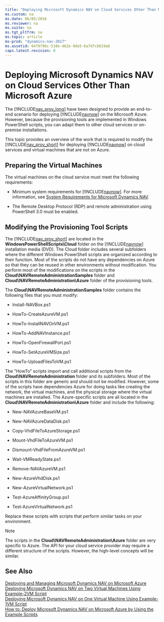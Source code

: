 ```yaml
---
title: "Deploying Microsoft Dynamics NAV on Cloud Services Other Than Microsoft Azure"
ms.custom: na
ms.date: 06/05/2016
ms.reviewer: na
ms.suite: na
ms.tgt_pltfrm: na
ms.topic: article
ms-prod: "dynamics-nav-2017"
ms.assetid: 6470796c-510e-462e-9de5-6a7dfcb019a6
caps.latest.revision: 8
---
```

# Deploying Microsoft Dynamics NAV on Cloud Services Other Than Microsoft Azure
The [!INCLUDE[nav_prov_long](includes/nav_prov_long_md.md)] have been designed to provide an end-to-end scenario for deploying [!INCLUDE[navnow](includes/navnow_md.md)] on the Microsoft Azure. However, because the provisioning tools are implemented in Windows PowerShell scripts, you can adapt them to other cloud services or on-premise installations.  

 This topic provides an overview of the work that is required to modify the [!INCLUDE[nav_prov_short](includes/nav_prov_short_md.md)] for deploying [!INCLUDE[navnow](includes/navnow_md.md)] on cloud services and virtual machines that are not on Azure.  

## Preparing the Virtual Machines  
 The virtual machines on the cloud service must meet the following requirements:  

-   Minimum system requirements for [!INCLUDE[navnow](includes/navnow_md.md)]. For more information, see [System Requirements for Microsoft Dynamics NAV](System-Requirements-for-Microsoft-Dynamics-NAV.md).  

-   The Remote Desktop Protocol \(RDP\) and remote administration using PowerShell 3.0 must be enabled.  

## Modifying the Provisioning Tool Scripts  
 The [!INCLUDE[nav_prov_short](includes/nav_prov_short_md.md)] are located in the **WindowsPowerShellScripts\\Cloud** folder on the [!INCLUDE[navnow](includes/navnow_md.md)] installation media \(DVD\). The Cloud folder includes several subfolders where the different Windows PowerShell scripts are organized according to their function. Most of the scripts do not have any dependencies on Azure so that they can be reused in other environments without modification. You perform most of the modifications on the scripts in the **Cloud\\NAVRemoteAdministrationSamples** folder and **Cloud\\NAVRemoteAdministration\\Azure** folder of the provisioning tools.  

 The **Cloud\\NAVRemoteAdministrationSamples** folder contains the following files that you must modify:  

-   Install-NAVBox.ps1  

-   HowTo-CreateAzureVM.ps1  

-   HowTo-InstallNAVOnVM.ps1  

-   HowTo-AddNAVInstance.ps1  

-   HowTo-OpenFirewallPort.ps1  

-   HowTo-SetAzureVMSize.ps1  

-   HowTo-UploadFilesToVM.ps1  

 The "HowTo” scripts import and call additional scripts from the **Cloud\\NAVRemoteAdministration** folder and its subfolders. Most of the scripts in this folder are generic and should not be modified. However, some of the scripts have dependencies Azure for doing tasks like creating the network, the virtual machines, and the physical storage where the virtual machines are installed. The Azure-specific scripts are all located in the **Cloud\\NAVRemoteAdministration\\Azure** folder and include the following:  

-   New-NAVAzureBaseVM.ps1  

-   New-NAVAzureDataDisk.ps1  

-   Copy-VhdFileToAzureStorage.ps1  

-   Mount-VhdFileToAzureVM.ps1  

-   Dismount-VhdFileFromAzureVM.ps1  

-   Wait-VMReadyState.ps1  

-   Remove-NAVAzureVM.ps1  

-   New-AzureVhdDisk.ps1  

-   New-AzureVirtualNetwork.ps1  

-   Test-AzureAffinityGroup.ps1  

-   Test-AzureVirtualNetwork.ps1  

 Replace these scripts with scripts that perform similar tasks on your environment.  

> [!NOTE]  
>  The scripts in the **Cloud\\NAVRemoteAdministration\\Azure** folder are very specific to Azure. The API for your cloud service provider may require a different structure of the scripts. However, the high-level concepts will be similar.  

## See Also  
 [Deploying and Managing Microsoft Dynamics NAV on Microsoft Azure](Deploying-and-Managing-Microsoft-Dynamics-NAV-on-Microsoft-Azure.md)   
 [Deploying Microsoft Dynamics NAV on Two Virtual Machines Using Example-2VM Script](Deploying-Microsoft-Dynamics-NAV-on-Two-Virtual-Machines-Using-Example-2VM-Script.md)   
 [Deploying Microsoft Dynamics NAV on One Virtual Machine Using Example-1VM Script](Deploying-Microsoft-Dynamics-NAV-on-One-Virtual-Machine-Using-Example-1VM-Script.md)   
 [How to: Deploy Microsoft Dynamics NAV on Microsoft Azure by Using the Example Scripts](How-to--Deploy-Microsoft-Dynamics-NAV-on-Microsoft-Azure-by-Using-the-Example-Scripts.md)
